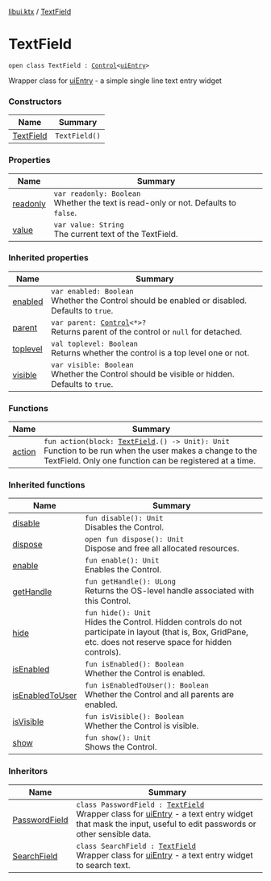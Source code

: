 [libui.ktx](../README.md) / [TextField](README.md)

# TextField

`open class TextField : `[`Control`](../-control/README.md)`<`[`uiEntry`](../../libui/ui-entry.md)`>`

Wrapper class for [uiEntry](../../libui/ui-entry.md) - a simple single line text entry widget

### Constructors

| Name | Summary |
|---|---|
| [TextField](-text-field.md) | `TextField()` |

### Properties

| Name | Summary |
|---|---|
| [readonly](readonly.md) | `var readonly: Boolean`<br>Whether the text is read-only or not. Defaults to `false`. |
| [value](value.md) | `var value: String`<br>The current text of the TextField. |

### Inherited properties

| Name | Summary |
|---|---|
| [enabled](../-control/enabled.md) | `var enabled: Boolean`<br>Whether the Control should be enabled or disabled. Defaults to `true`. |
| [parent](../-control/parent.md) | `var parent: `[`Control`](../-control/README.md)`<*>?`<br>Returns parent of the control or `null` for detached. |
| [toplevel](../-control/toplevel.md) | `val toplevel: Boolean`<br>Returns whether the control is a top level one or not. |
| [visible](../-control/visible.md) | `var visible: Boolean`<br>Whether the Control should be visible or hidden. Defaults to `true`. |

### Functions

| Name | Summary |
|---|---|
| [action](action.md) | `fun action(block: `[`TextField`](README.md)`.() -> Unit): Unit`<br>Function to be run when the user makes a change to the TextField. Only one function can be registered at a time. |

### Inherited functions

| Name | Summary |
|---|---|
| [disable](../-control/disable.md) | `fun disable(): Unit`<br>Disables the Control. |
| [dispose](../-control/dispose.md) | `open fun dispose(): Unit`<br>Dispose and free all allocated resources. |
| [enable](../-control/enable.md) | `fun enable(): Unit`<br>Enables the Control. |
| [getHandle](../-control/get-handle.md) | `fun getHandle(): ULong`<br>Returns the OS-level handle associated with this Control. |
| [hide](../-control/hide.md) | `fun hide(): Unit`<br>Hides the Control. Hidden controls do not participate in layout (that is, Box, GridPane, etc. does not reserve space for hidden controls). |
| [isEnabled](../-control/is-enabled.md) | `fun isEnabled(): Boolean`<br>Whether the Control is enabled. |
| [isEnabledToUser](../-control/is-enabled-to-user.md) | `fun isEnabledToUser(): Boolean`<br>Whether the Control and all parents are enabled. |
| [isVisible](../-control/is-visible.md) | `fun isVisible(): Boolean`<br>Whether the Control is visible. |
| [show](../-control/show.md) | `fun show(): Unit`<br>Shows the Control. |

### Inheritors

| Name | Summary |
|---|---|
| [PasswordField](../-password-field/README.md) | `class PasswordField : `[`TextField`](README.md)<br>Wrapper class for [uiEntry](../../libui/ui-entry.md) - a text entry widget that mask the input, useful to edit passwords or other sensible data. |
| [SearchField](../-search-field/README.md) | `class SearchField : `[`TextField`](README.md)<br>Wrapper class for [uiEntry](../../libui/ui-entry.md) - a text entry widget to search text. |

